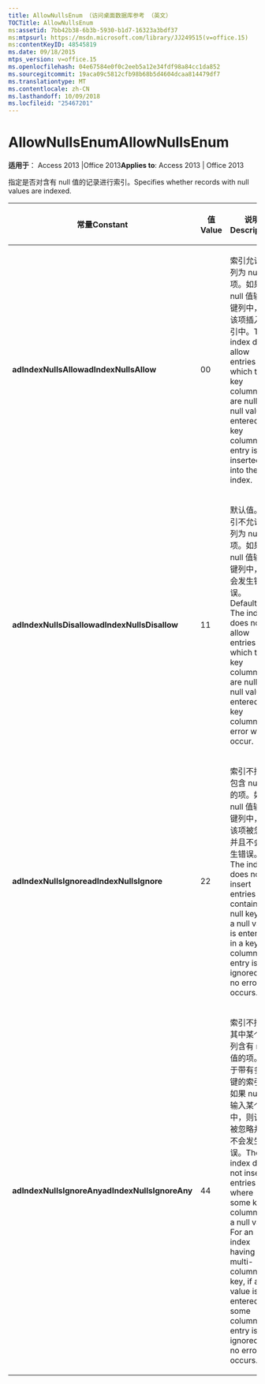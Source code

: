```yaml
---
title: AllowNullsEnum （访问桌面数据库参考 （英文）
TOCTitle: AllowNullsEnum
ms:assetid: 7bb42b38-6b3b-5930-b1d7-16323a3bdf37
ms:mtpsurl: https://msdn.microsoft.com/library/JJ249515(v=office.15)
ms:contentKeyID: 48545819
ms.date: 09/18/2015
mtps_version: v=office.15
ms.openlocfilehash: 04e67584e0f0c2eeb5a12e34fdf98a84cc1da852
ms.sourcegitcommit: 19aca09c5812cfb98b68b5d4604dcaa814479df7
ms.translationtype: MT
ms.contentlocale: zh-CN
ms.lasthandoff: 10/09/2018
ms.locfileid: "25467201"
---
```

# <a name="allownullsenum"></a><span data-ttu-id="2f5e2-102">AllowNullsEnum</span><span class="sxs-lookup"><span data-stu-id="2f5e2-102">AllowNullsEnum</span></span>


<span data-ttu-id="2f5e2-103">**适用于**： Access 2013 |Office 2013</span><span class="sxs-lookup"><span data-stu-id="2f5e2-103">**Applies to**: Access 2013 | Office 2013</span></span>

<span data-ttu-id="2f5e2-104">指定是否对含有 null 值的记录进行索引。</span><span class="sxs-lookup"><span data-stu-id="2f5e2-104">Specifies whether records with null values are indexed.</span></span>

<table>
<colgroup>
<col style="width: 33%" />
<col style="width: 33%" />
<col style="width: 33%" />
</colgroup>
<thead>
<tr class="header">
<th><p><span data-ttu-id="2f5e2-105">常量</span><span class="sxs-lookup"><span data-stu-id="2f5e2-105">Constant</span></span></p></th>
<th><p><span data-ttu-id="2f5e2-106">值</span><span class="sxs-lookup"><span data-stu-id="2f5e2-106">Value</span></span></p></th>
<th><p><span data-ttu-id="2f5e2-107">说明</span><span class="sxs-lookup"><span data-stu-id="2f5e2-107">Description</span></span></p></th>
</tr>
</thead>
<tbody>
<tr class="odd">
<td><p><span data-ttu-id="2f5e2-108"><strong>adIndexNullsAllow</strong></span><span class="sxs-lookup"><span data-stu-id="2f5e2-108"><strong>adIndexNullsAllow</strong></span></span></p></td>
<td><p><span data-ttu-id="2f5e2-109">0</span><span class="sxs-lookup"><span data-stu-id="2f5e2-109">0</span></span></p></td>
<td><p><span data-ttu-id="2f5e2-p101">索引允许键列为 null 的项。如果 null 值输入键列中，则该项插入索引中。</span><span class="sxs-lookup"><span data-stu-id="2f5e2-p101">The index does allow entries in which the key columns are null. If a null value is entered in a key column, the entry is inserted into the index.</span></span></p></td>
</tr>
<tr class="even">
<td><p><span data-ttu-id="2f5e2-112"><strong>adIndexNullsDisallow</strong></span><span class="sxs-lookup"><span data-stu-id="2f5e2-112"><strong>adIndexNullsDisallow</strong></span></span></p></td>
<td><p><span data-ttu-id="2f5e2-113">1</span><span class="sxs-lookup"><span data-stu-id="2f5e2-113">1</span></span></p></td>
<td><p><span data-ttu-id="2f5e2-p102">默认值。索引不允许键列为 null 的项。如果 null 值输入键列中，则会发生错误。</span><span class="sxs-lookup"><span data-stu-id="2f5e2-p102">Default. The index does not allow entries in which the key columns are null. If a null value is entered in a key column, an error will occur.</span></span></p></td>
</tr>
<tr class="odd">
<td><p><span data-ttu-id="2f5e2-117"><strong>adIndexNullsIgnore</strong></span><span class="sxs-lookup"><span data-stu-id="2f5e2-117"><strong>adIndexNullsIgnore</strong></span></span></p></td>
<td><p><span data-ttu-id="2f5e2-118">2</span><span class="sxs-lookup"><span data-stu-id="2f5e2-118">2</span></span></p></td>
<td><p><span data-ttu-id="2f5e2-p103">索引不插入包含 null 键的项。如果 null 值输入键列中，则该项被忽略并且不会发生错误。</span><span class="sxs-lookup"><span data-stu-id="2f5e2-p103">The index does not insert entries containing null keys. If a null value is entered in a key column, the entry is ignored and no error occurs.</span></span></p></td>
</tr>
<tr class="even">
<td><p><span data-ttu-id="2f5e2-121"><strong>adIndexNullsIgnoreAny</strong></span><span class="sxs-lookup"><span data-stu-id="2f5e2-121"><strong>adIndexNullsIgnoreAny</strong></span></span></p></td>
<td><p><span data-ttu-id="2f5e2-122">4</span><span class="sxs-lookup"><span data-stu-id="2f5e2-122">4</span></span></p></td>
<td><p><span data-ttu-id="2f5e2-p104">索引不插入其中某个键列含有 null 值的项。对于带有多列键的索引，如果 null 值输入某个列中，则该项被忽略并且不会发生错误。</span><span class="sxs-lookup"><span data-stu-id="2f5e2-p104">The index does not insert entries where some key column has a null value. For an index having a multi-column key, if a null value is entered in some column, the entry is ignored and no error occurs.</span></span></p></td>
</tr>
</tbody>
</table>

